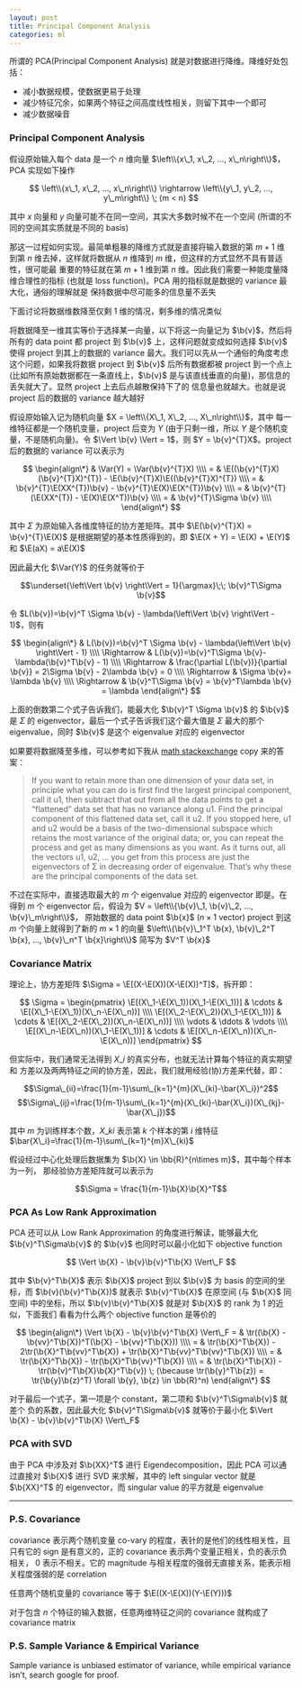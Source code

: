 ```yaml
---
layout: post
title: Principal Component Analysis
categories: ml
---
```


所谓的 PCA(Principal Component Analysis) 就是对数据进行降维。降维好处包括：

* 减小数据规模，使数据更易于处理
* 减少特征冗余，如果两个特征之间高度线性相关，则留下其中一个即可
* 减少数据噪音

### Principal Component Analysis

假设原始输入每个 data 是一个 $n$ 维向量 $\left\\{x\_1, x\_2, …, x\_n\right\\}$，PCA
实现如下操作

$$
\left\\{x\_1, x\_2, ..., x\_n\right\\} \rightarrow \left\\{y\_1, y\_2, ...,
y\_m\right\\} \; (m < n)
$$

其中 $x$ 向量和 $y$ 向量可能不在同一空间，其实大多数时候不在一个空间
(所谓的不同的空间其实质就是不同的 basis)

那这一过程如何实现。最简单粗暴的降维方式就是直接将输入数据的第 $m+1$ 维到第 $n$
维去掉，这样就将数据从 $n$ 维降到 $m$ 维，但这样的方式显然不具有普适性，很可能最
重要的特征就在第 $m+1$ 维到第 $n$ 维。因此我们需要一种能度量降维合理性的指标
(也就是 loss function)。PCA 用的指标就是数据的 variance 最大化，通俗的理解就是
保持数据中尽可能多的信息量不丢失

下面讨论将数据维数降至仅剩 1 维的情况，剩多维的情况类似

将数据降至一维其实等价于选择某一向量，以下将这一向量记为 $\b{v}$，然后将所有的 data
point 都 project 到 $\b{v}$ 上，这样问题就变成如何选择 $\b{v}$ 使得 project 到其上的数据的
variance 最大。我们可以先从一个通俗的角度考虑这个问题，如果我将数据 project 到
$\b{v}$ 后所有数据都被 project 到一个点上(比如所有原始数据都在一条直线上，$\b{v}$
是与该直线垂直的向量)，那信息的丢失就大了。显然 project 上去后点越散保持下了的
信息量也就越大。也就是说 project 后的数据的 variance 越大越好

假设原始输入记为随机向量 $X = \left\\{X\_1, X\_2, ..., X\_n\right\\}$，其中
每一维特征都是一个随机变量，project 后变为 $Y$ (由于只剩一维，所以 $Y$
是个随机变量，不是随机向量)。令 $\Vert \b{v} \Vert = 1$，则 $Y = \b{v}^{T}X$。project
后的数据的 variance 可以表示为

$$
\begin{align\*}
& \Var(Y) = \Var(\b{v}^{T}X) \\\\
= & \E((\b{v}^{T}X)(\b{v}^{T}X)^{T}) - \E(\b{v}^{T}X)\E((\b{v}^{T}X)^{T}) \\\\
= & \b{v}^{T}\E(XX^{T})\b{v} - \b{v}^{T}\E(X)\E(X^{T})\b{v} \\\\
= & \b{v}^{T}(\E(XX^{T}) - \E(X)\E(X^T))\b{v} \\\\
= & \b{v}^{T}\Sigma \b{v} \\\\
\end{align\*}
$$

其中 $\Sigma$ 为原始输入各维度特征的协方差矩阵。其中 $\E(\b{v}^{T}X) = \b{v}^{T}\E(X)$
是根据期望的基本性质得到的，即 $\E(X + Y) = \E(X) + \E(Y)$ 和 $\E(aX) = a\E(X)$

因此最大化 $\Var(Y)$ 的任务就等价于

$$\underset{\left\Vert \b{v} \right\Vert = 1}{\argmax}\;\; \b{v}^T\Sigma \b{v}$$

令 $L(\b{v})=\b{v}^T \Sigma \b{v} - \lambda(\left\Vert \b{v} \right\Vert - 1)$，则有

$$
\begin{align\*}
& L(\b{v})=\b{v}^T \Sigma \b{v} - \lambda(\left\Vert \b{v} \right\Vert - 1) \\\\
\Rightarrow & L(\b{v})=\b{v}^T\Sigma \b{v}- \lambda(\b{v}^T\b{v} - 1) \\\\
\Rightarrow & \frac{\partial L(\b{v})}{\partial \b{v}} = 2\Sigma \b{v} - 2\lambda \b{v} = 0 \\\\
\Rightarrow & \Sigma \b{v}= \lambda \b{v} \\\\
\Rightarrow & \b{v}^T\Sigma \b{v} = \b{v}^T\lambda \b{v} = \lambda
\end{align\*}
$$

上面的倒数第二个式子告诉我们，能最大化 $\b{v}^T \Sigma \b{v}$ 的 $\b{v}$ 是 $\Sigma$
的 eigenvector，最后一个式子告诉我们这个最大值是 $\Sigma$ 最大的那个
eigenvalue，同时 $\b{v}$ 是这个 eigenvalue 对应的 eigenvector

如果要将数据降至多维，可以参考如下我从 [math stackexchange](http://math.stackexchange.com/questions/23596/why-is-the-eigenvector-of-a-covariance-matrix-equal-to-a-principal-component)
copy 来的答案：

> If you want to retain more than one dimension of your data set, in principle
> what you can do is first find the largest principal component, call it u1, then
> subtract that out from all the data points to get a “flattened” data set that
> has no variance along u1. Find the principal component of this flattened data
> set, call it u2. If you stopped here, u1 and u2 would be a basis of the
> two-dimensional subspace which retains the most variance of the original data;
> or, you can repeat the process and get as many dimensions as you want. As it
> turns out, all the vectors u1, u2, … you get from this process are just the
> eigenvectors of Σ in decreasing order of eigenvalue. That’s why these are the
> principal components of the data set.

不过在实际中，直接选取最大的 $m$ 个 eigenvalue 对应的 eigenvector 即是。在得到
$m$ 个 eigenvector 后，假设为 $V = \left\\{\b{v}\_1, \b{v}\_2, ..., \b{v}\_m\right\\}$，
原始数据的 data point $\b{x}$ ($n\times 1$ vector) project 到这 $m$ 个向量上就得到了新的
$m\times 1$ 的向量 $\left\\{\b{v}\_1^T \b{x}, \b{v}\_2^T \b{x}, …, \b{v}\_n^T \b{x}\right\\}$
简写为 $V^T \b{x}$

### Covariance Matrix

理论上，协方差矩阵 $\Sigma = \E[(X-\E(X))(X-\E(X))^T]$，拆开即：

$$
\Sigma =
\begin{pmatrix}
\E[(X\_1-\E(X\_1))(X\_1-\E(X\_1))] & \cdots & \E[(X\_1-\E(X\_1))(X\_n-\E(X\_n))] \\\\
\E[(X\_2-\E(X\_2))(X\_1-\E(X\_1))] & \cdots & \E[(X\_2-\E(X\_2))(X\_n-\E(X\_n))] \\\\
\vdots & \ddots & \vdots \\\\
\E[(X\_n-\E(X\_n))(X\_1-\E(X\_1))] & \cdots & \E[(X\_n-\E(X\_n))(X\_n-\E(X\_n))]
\end{pmatrix}
$$

但实际中，我们通常无法得到 $X\_i$ 的真实分布，也就无法计算每个特征的真实期望和
方差以及两两特征之间的协方差，因此，我们就用经验(协)方差来代替，即：

$$\Sigma\_{ii}=\frac{1}{m-1}\sum\_{k=1}^{m}(X\_{ki}-\bar{X\_i})^2$$
$$\Sigma\_{ij}=\frac{1}{m-1}\sum\_{k=1}^{m}(X\_{ki}-\bar{X\_i})(X\_{kj}-\bar{X\_j})$$

其中 $m$ 为训练样本个数，$X\_{ki}$ 表示第 $k$ 个样本的第 $i$ 维特征
$\bar{X\_i}=\frac{1}{m-1}\sum\_{k=1}^{m}X\_{ki}$

假设经过中心化处理后数据集为 $\b{X} \in \bb{R}^{n\times m}$，其中每个样本为一列，
那经验协方差矩阵就可以表示为

$$\Sigma = \frac{1}{m-1}\b{X}\b{X}^T$$

### PCA As Low Rank Approximation

PCA 还可以从 Low Rank Approximation 的角度进行解读，能够最大化 $\b{v}^T\Sigma\b{v}$
的 $\b{v}$ 也同时可以最小化如下 objective function

$$ \Vert \b{X} - \b{v}\b{v}^T\b{X} \Vert\_F $$

其中 $\b{v}^T\b{X}$ 表示 $\b{X}$ project 到以 $\b{v}$ 为 basis 的空间的坐标，而
$\b{v}(\b{v}^T\b{X})$ 就表示 $\b{v}^T\b{X}$ 在原空间 (与 $\b{X}$ 同空间)
中的坐标，所以 $\b{v}\b{v}^T\b{X}$ 就是对 $\b{X}$ 的 rank 为 1 的近似，下面我们
看看为什么两个 objective function 是等价的

$$
\begin{align\*}
\Vert \b{X} - \b{v}\b{v}^T\b{X} \Vert\_F = & \tr((\b{X} - \b{vv}^T\b{X})^T(\b{X} - \b{vv}^T\b{X})) \\\\
= & \tr(\b{X}^T\b{X}) - 2\tr(\b{X}^T\b{vv}^T\b{X}) + \tr(\b{X}^T\b{vv}^T\b{vv}^T\b{X}) \\\\
= & \tr(\b{X}^T\b{X}) - \tr(\b{X}^T\b{vv}^T\b{X}) \\\\
= & \tr(\b{X}^T\b{X}) - \tr(\b{v}^T\b{X}\b{X}^T\b{v}) \;
    (\because \tr(\b{y}^T\b{z}) = \tr(\b{y}\b{z}^T) \forall \b{y}, \b{z} \in \bb{R}^n)
\end{align\*}
$$

对于最后一个式子，第一项是个 constant，第二项和 $\b{v}^T\Sigma\b{v}$ 就差个
负的系数，因此最大化 $\b{v}^T\Sigma\b{v}$ 就等价于最小化 $\Vert \b{X} -
\b{v}\b{v}^T\b{X} \Vert\_F$

### PCA with SVD

由于 PCA 中涉及对 $\b{XX}^T$ 进行 Eigendecomposition，因此 PCA 可以通过直接对
$\b{X}$ 进行 SVD 来求解，其中的 left singular vector 就是 $\b{XX}^T$ 的
eigenvector，而 singular value 的平方就是 eigenvalue

---

### P.S. Covariance

covariance 表示两个随机变量 co-vary 的程度，表针的是他们的线性相关性，且只有它的
sign 是有意义的，正的 covariance 表示两个变量正相关，负的表示负相关， 0
表示不相关。它的 magnitude 与相关程度的强弱无直接关系，能表示相关程度强弱的是
correlation

任意两个随机变量的 covariance 等于 $\E((X-\E(X))(Y-\E(Y)))$

对于包含 $n$ 个特征的输入数据，任意两维特征之间的 covariance 就构成了 covariance
matrix

### P.S. Sample Variance & Empirical Variance

Sample variance is unbiased estimator of variance, while empirical variance
isn’t, search google for proof.

